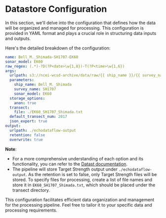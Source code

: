 # Datastore Configuration

In this section, we'll delve into the configuration that defines how the data will be organized and managed for processing. This configuration is provided in YAML format and plays a crucial role in structuring data inputs and outputs.

Here's the detailed breakdown of the configuration:

```yaml
name: Bell_M._Shimada-SH1707-EK60
sonar_model: EK60 
raw_regex: (.*)-?D(?P<date>\w{1,8})-T(?P<time>\w{1,6}) 
args: 
  urlpath: s3://ncei-wcsd-archive/data/raw/{{ ship_name }}/{{ survey_name }}/{{ sonar_model }}/*.raw
  parameters:
    ship_name: Bell_M._Shimada
    survey_name: SH1707
    sonar_model: EK60
  storage_options:
    anon: true
  transect:
    file: ./EK60_SH1707_Shimada.txt
  default_transect_num: 2017
  json_export: true 
output: 
  urlpath: ./echodataflow-output
  retention: false
  overwrite: true
```

<!-- Let's delve into the individual components of the configuration presented here:

- **name**: Specifies a descriptive name for the configuration, aiding in identifying its purpose.

- **sonar_model**: Indicates the type of sonar being utilized, which in this case is "EK60".

- **raw_regex**: Defines a regular expression pattern for extracting date and time information from raw data file names.

- **args**: This section provides crucial arguments for structuring data inputs:

  - **urlpath**: Defines the URL pattern to access the raw data files stored on a remote server. The placeholders `{{ ship_name }}`, `{{ survey_name }}`, and `{{ sonar_model }}` are dynamically replaced with the specified values.

  - **storage_options**: Sets storage options, such as anonymous access (`anon: true`), for retrieving the data.

  - **transect**: Specifies a file (`EK60_SH1707_Shimada.txt`) containing the list of files to process, along with default transect information.

  - **json_export**: Enables JSON metadata export.

- **output**: This section configures the output settings for processed data:

  - **urlpath**: Determines the output directory (`./echodataflow-output`) where the processed data will be stored.

  - **retention**: Disables data retention, indicating that only Target Strength data will be stored in this case.

  - **overwrite**: Allows data overwriting if the data already exists. -->

**Note**: 
- For a more comprehensive understanding of each option and its functionality, you can refer to the [Datast documentation](../configuration/datastore.md/).
- The pipeline will store Target Strength output under `./echodataflow-output`. As the retention is set to false, only Target Strength files will be stored. To specify files for processing, create a list of file names and store it in `EK60_SH1707_Shimada.txt`, which should be placed under the transect directory.

This configuration facilitates efficient data organization and management for the processing pipeline. Feel free to tailor it to your specific data and processing requirements.